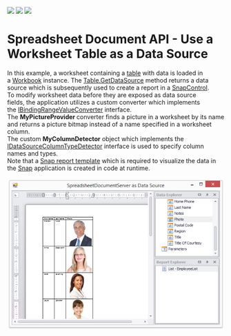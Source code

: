 <!-- default badges list -->
![](https://img.shields.io/endpoint?url=https://codecentral.devexpress.com/api/v1/VersionRange/128612997/19.2.2%2B)
[![](https://img.shields.io/badge/Open_in_DevExpress_Support_Center-FF7200?style=flat-square&logo=DevExpress&logoColor=white)](https://supportcenter.devexpress.com/ticket/details/T830622)
[![](https://img.shields.io/badge/📖_How_to_use_DevExpress_Examples-e9f6fc?style=flat-square)](https://docs.devexpress.com/GeneralInformation/403183)
<!-- default badges end -->
# Spreadsheet Document API - Use a Worksheet Table as a Data Source


In this example, a worksheet containing a <a href="https://documentation.devexpress.com/CoreLibraries/DevExpress.Spreadsheet.Table.class">table</a> with data is loaded in a <a href="https://documentation.devexpress.com/OfficeFileAPI/DevExpress.Spreadsheet.Workbook.class">Workbook</a> instance. The <a href="https://documentation.devexpress.com/CoreLibraries/DevExpress.Spreadsheet.Table.GetDataSource.overloads">Table.GetDataSource</a> method returns a data source which is subsequently used to create a report in a <a href="https://documentation.devexpress.com/WindowsForms/DevExpress.Snap.SnapControl.class">SnapControl</a>.<br>To modify worksheet data before they are exposed as data source fields, the application utilizes a custom converter which implements the <a href="https://documentation.devexpress.com/CoreLibraries/DevExpress.Spreadsheet.IBindingRangeValueConverter.class">IBindingRangeValueConverter</a> interface. The <strong>MyPictureProvider </strong>converter finds a picture in a worksheet by its name and returns a picture bitmap instead of a name specified in a worksheet column. <br>The custom <strong>MyColumnDetector</strong> object which implements the <a href="https://documentation.devexpress.com/CoreLibraries/DevExpress.Spreadsheet.IDataSourceColumnTypeDetector.class">IDataSourceColumnTypeDetector</a> interface is used to specify column names and types.<br>Note that a <a href="https://documentation.devexpress.com/WindowsForms/15716/Controls-and-Libraries/Snap/Fundamental-Concepts/Developer-Guidelines/Snap-List-and-Document-Template">Snap report template</a> which is required to visualize the data in the <a href="https://documentation.devexpress.com/WindowsForms/11373/Controls-and-Libraries/Snap">Snap</a> application is created in code at runtime.<br><br><img src="https://raw.githubusercontent.com/DevExpress-Examples/document-server-how-to-use-a-worksheet-as-a-data-source-for-the-snap-report-t518070/17.1.3+/media/f799c6c5-4065-11e7-80c0-00155d624807.png">
<br/>
